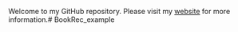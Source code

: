Welcome to my GitHub repository. Please visit my [website](https://uzmahamid01/bookrec.github.io/) for more information.# BookRec_example
